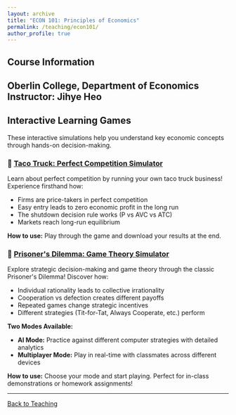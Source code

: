 ```yaml
---
layout: archive
title: "ECON 101: Principles of Economics"
permalink: /teaching/econ101/
author_profile: true
---
```

## Course Information
**Oberlin College, Department of Economics**  
**Instructor:** Jihye Heo
---
## Interactive Learning Games
These interactive simulations help you understand key economic concepts through hands-on decision-making.

### 🌮 [Taco Truck: Perfect Competition Simulator](https://jihye-heo.github.io/econ-teaching-games/taco-truck-game.html)
Learn about perfect competition by running your own taco truck business! Experience firsthand how:
- Firms are price-takers in perfect competition
- Easy entry leads to zero economic profit in the long run
- The shutdown decision rule works (P vs AVC vs ATC)
- Markets reach long-run equilibrium

**How to use:** Play through the game and download your results at the end.

### 🤝 [Prisoner's Dilemma: Game Theory Simulator](https://jihye-heo.github.io/econ-teaching-games/prisoner-dilemma-game.html)
Explore strategic decision-making and game theory through the classic Prisoner's Dilemma! Discover how:
- Individual rationality leads to collective irrationality
- Cooperation vs defection creates different payoffs
- Repeated games change strategic incentives
- Different strategies (Tit-for-Tat, Always Cooperate, etc.) perform

**Two Modes Available:**
- **AI Mode:** Practice against different computer strategies with detailed analytics
- **Multiplayer Mode:** Play in real-time with classmates across different devices

**How to use:** Choose your mode and start playing. Perfect for in-class demonstrations or homework assignments!

---
[Back to Teaching](/teaching/)